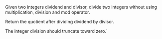 Given two integers dividend and divisor, divide two integers without using multiplication, division and mod operator.

Return the quotient after dividing dividend by divisor.

The integer division should truncate toward zero.`